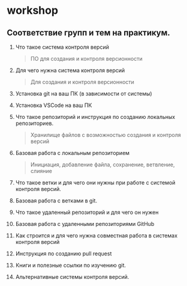 # workshop

## Соответствие групп и тем на практикум.

1. Что такое система контроля версий
   > ПО для создания и контроля версионности
2. Для чего нужна система контроля версий
   > Для создания и контроля версионности
3. Установка git на ваш ПК (в зависимости от системы)
   >
4. Установка VSCode на ваш ПК

5. Что такое репозиторий и инструкция по созданию локальных репозиториев.
   >Хранилище файлов с возможностью создания и контроля версий
6. Базовая работа с локальным репозиторием
   >Инициация, добавление файла, сохранение, ветвление, слияние
7. Что такое ветки и для чего они нужны при работе с системой контроля версий.
8. Базовая работа с ветками в git.
9. Что такое удаленный репозиторий и для чего он нужен
10. Базовая работа с удаленными репозиториями GitHub
11. Как строится и для чего нужна совместная работа в системах контроля версий
12. Инструкция по созданию pull request
13. Книги и полезные ссылки по изучению git.
14. Альтернативные системы контроля версий.
